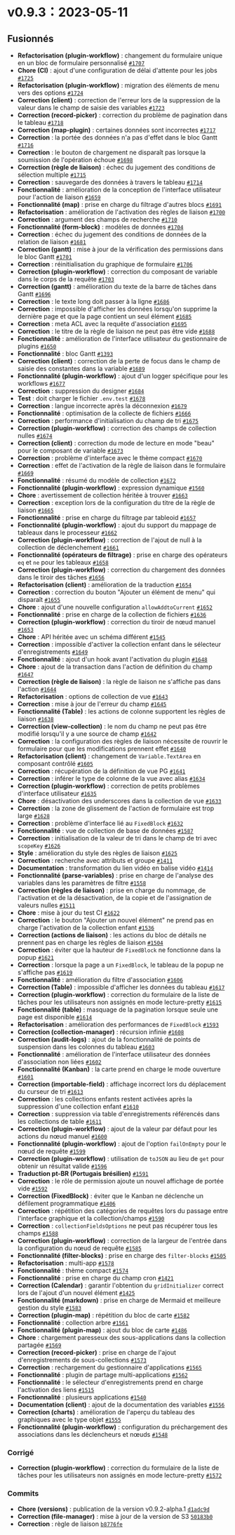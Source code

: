 # v0.9.3：2023-05-11

## Fusionnés

- **Refactorisation (plugin-workflow)** : changement du formulaire unique en un bloc de formulaire personnalisé [`#1707`](https://github.com/nocobase/nocobase/pull/1707)
- **Chore (CI)** : ajout d'une configuration de délai d'attente pour les jobs [`#1725`](https://github.com/nocobase/nocobase/pull/1725)
- **Refactorisation (plugin-workflow)** : migration des éléments de menu vers des options [`#1724`](https://github.com/nocobase/nocobase/pull/1724)
- **Correction (client)** : correction de l'erreur lors de la suppression de la valeur dans le champ de saisie des variables [`#1723`](https://github.com/nocobase/nocobase/pull/1723)
- **Correction (record-picker)** : correction du problème de pagination dans le tableau [`#1718`](https://github.com/nocobase/nocobase/pull/1718)
- **Correction (map-plugin)** : certaines données sont incorrectes [`#1717`](https://github.com/nocobase/nocobase/pull/1717)
- **Correction** : la portée des données n'a pas d'effet dans le bloc Gantt [`#1716`](https://github.com/nocobase/nocobase/pull/1716)
- **Correction** : le bouton de chargement ne disparaît pas lorsque la soumission de l'opération échoue [`#1698`](https://github.com/nocobase/nocobase/pull/1698)
- **Correction (règle de liaison)** : échec du jugement des conditions de sélection multiple [`#1715`](https://github.com/nocobase/nocobase/pull/1715)
- **Correction** : sauvegarde des données à travers le tableau [`#1714`](https://github.com/nocobase/nocobase/pull/1714)
- **Fonctionnalité** : amélioration de la conception de l'interface utilisateur pour l'action de liaison [`#1659`](https://github.com/nocobase/nocobase/pull/1659)
- **Fonctionnalité (map)** : prise en charge du filtrage d'autres blocs [`#1691`](https://github.com/nocobase/nocobase/pull/1691)
- **Refactorisation** : amélioration de l'activation des règles de liaison [`#1700`](https://github.com/nocobase/nocobase/pull/1700)
- **Correction** : argument des champs de recherche [`#1710`](https://github.com/nocobase/nocobase/pull/1710)
- **Fonctionnalité (form-block)** : modèles de données [`#1704`](https://github.com/nocobase/nocobase/pull/1704)
- **Correction** : échec du jugement des conditions de données de la relation de liaison [`#1681`](https://github.com/nocobase/nocobase/pull/1681)
- **Correction (gantt)** : mise à jour de la vérification des permissions dans le bloc Gantt [`#1701`](https://github.com/nocobase/nocobase/pull/1701)
- **Correction** : réinitialisation du graphique de formulaire [`#1706`](https://github.com/nocobase/nocobase/pull/1706)
- **Correction (plugin-workflow)** : correction du composant de variable dans le corps de la requête [`#1703`](https://github.com/nocobase/nocobase/pull/1703)
- **Correction (gantt)** : amélioration du texte de la barre de tâches dans Gantt [`#1696`](https://github.com/nocobase/nocobase/pull/1696)
- **Correction** : le texte long doit passer à la ligne [`#1686`](https://github.com/nocobase/nocobase/pull/1686)
- **Correction** : impossible d'afficher les données lorsqu'on supprime la dernière page et que la page contient un seul élément [`#1685`](https://github.com/nocobase/nocobase/pull/1685)
- **Correction** : meta ACL avec la requête d'association [`#1695`](https://github.com/nocobase/nocobase/pull/1695)
- **Correction** : le titre de la règle de liaison ne peut pas être vide [`#1688`](https://github.com/nocobase/nocobase/pull/1688)
- **Fonctionnalité** : amélioration de l'interface utilisateur du gestionnaire de plugins [`#1650`](https://github.com/nocobase/nocobase/pull/1650)
- **Fonctionnalité** : bloc Gantt [`#1393`](https://github.com/nocobase/nocobase/pull/1393)
- **Correction (client)** : correction de la perte de focus dans le champ de saisie des constantes dans la variable [`#1689`](https://github.com/nocobase/nocobase/pull/1689)
- **Fonctionnalité (plugin-workflow)** : ajout d'un logger spécifique pour les workflows [`#1677`](https://github.com/nocobase/nocobase/pull/1677)
- **Correction** : suppression du designer [`#1684`](https://github.com/nocobase/nocobase/pull/1684)
- **Test** : doit charger le fichier `.env.test` [`#1678`](https://github.com/nocobase/nocobase/pull/1678)
- **Correction** : langue incorrecte après la déconnexion [`#1679`](https://github.com/nocobase/nocobase/pull/1679)
- **Fonctionnalité** : optimisation de la collecte de fichiers [`#1666`](https://github.com/nocobase/nocobase/pull/1666)
- **Correction** : performance d'initialisation du champ de tri [`#1675`](https://github.com/nocobase/nocobase/pull/1675)
- **Correction (plugin-workflow)** : correction des champs de collection nulles [`#1674`](https://github.com/nocobase/nocobase/pull/1674)
- **Correction (client)** : correction du mode de lecture en mode "beau" pour le composant de variable [`#1673`](https://github.com/nocobase/nocobase/pull/1673)
- **Correction** : problème d'interface avec le thème compact [`#1670`](https://github.com/nocobase/nocobase/pull/1670)
- **Correction** : effet de l'activation de la règle de liaison dans le formulaire [`#1669`](https://github.com/nocobase/nocobase/pull/1669)
- **Fonctionnalité** : résumé du modèle de collection [`#1672`](https://github.com/nocobase/nocobase/pull/1672)
- **Fonctionnalité (plugin-workflow)** : expression dynamique [`#1560`](https://github.com/nocobase/nocobase/pull/1560)
- **Chore** : avertissement de collection héritée à trouver [`#1663`](https://github.com/nocobase/nocobase/pull/1663)
- **Correction** : exception lors de la configuration du titre de la règle de liaison [`#1665`](https://github.com/nocobase/nocobase/pull/1665)
- **Fonctionnalité** : prise en charge du filtrage par tableoid [`#1657`](https://github.com/nocobase/nocobase/pull/1657)
- **Fonctionnalité (plugin-workflow)** : ajout du support du mappage de tableaux dans le processeur [`#1662`](https://github.com/nocobase/nocobase/pull/1662)
- **Correction (plugin-workflow)** : correction de l'ajout de null à la collection de déclenchement [`#1661`](https://github.com/nocobase/nocobase/pull/1661)
- **Fonctionnalité (opérateurs de filtrage)** : prise en charge des opérateurs `eq` et `ne` pour les tableaux [`#1658`](https://github.com/nocobase/nocobase/pull/1658)
- **Correction (plugin-workflow)** : correction du chargement des données dans le tiroir des tâches [`#1656`](https://github.com/nocobase/nocobase/pull/1656)
- **Refactorisation (client)** : amélioration de la traduction [`#1654`](https://github.com/nocobase/nocobase/pull/1654)
- **Correction** : correction du bouton "Ajouter un élément de menu" qui disparaît [`#1655`](https://github.com/nocobase/nocobase/pull/1655)
- **Chore** : ajout d'une nouvelle configuration `allowAddtoCurrent` [`#1652`](https://github.com/nocobase/nocobase/pull/1652)
- **Fonctionnalité** : prise en charge de la collection de fichiers [`#1636`](https://github.com/nocobase/nocobase/pull/1636)
- **Correction (plugin-workflow)** : correction du tiroir de nœud manuel [`#1653`](https://github.com/nocobase/nocobase/pull/1653)
- **Chore** : API héritée avec un schéma différent [`#1545`](https://github.com/nocobase/nocobase/pull/1545)
- **Correction** : impossible d'activer la collection enfant dans le sélecteur d'enregistrements [`#1649`](https://github.com/nocobase/nocobase/pull/1649)
- **Fonctionnalité** : ajout d'un hook avant l'activation du plugin [`#1648`](https://github.com/nocobase/nocobase/pull/1648)
- **Chore** : ajout de la transaction dans l'action de définition du champ [`#1647`](https://github.com/nocobase/nocobase/pull/1647)
- **Correction (règle de liaison)** : la règle de liaison ne s'affiche pas dans l'action [`#1644`](https://github.com/nocobase/nocobase/pull/1644)
- **Refactorisation** : options de collection de vue [`#1643`](https://github.com/nocobase/nocobase/pull/1643)
- **Correction** : mise à jour de l'erreur du champ [`#1645`](https://github.com/nocobase/nocobase/pull/1645)
- **Fonctionnalité (Table)** : les actions de colonne supportent les règles de liaison [`#1638`](https://github.com/nocobase/nocobase/pull/1638)
- **Correction (view-collection)** : le nom du champ ne peut pas être modifié lorsqu'il y a une source de champ [`#1642`](https://github.com/nocobase/nocobase/pull/1642)
- **Correction** : la configuration des règles de liaison nécessite de rouvrir le formulaire pour que les modifications prennent effet [`#1640`](https://github.com/nocobase/nocobase/pull/1640)
- **Refactorisation (client)** : changement de `Variable.TextArea` en composant contrôlé [`#1605`](https://github.com/nocobase/nocobase/pull/1605)
- **Correction** : récupération de la définition de vue PG [`#1641`](https://github.com/nocobase/nocobase/pull/1641)
- **Correction** : inférer le type de colonne de la vue avec alias [`#1634`](https://github.com/nocobase/nocobase/pull/1634)
- **Correction (plugin-workflow)** : correction de petits problèmes d'interface utilisateur [`#1635`](https://github.com/nocobase/nocobase/pull/1635)
- **Chore** : désactivation des underscores dans la collection de vue [`#1633`](https://github.com/nocobase/nocobase/pull/1633)
- **Correction** : la zone de glissement de l'action de formulaire est trop large [`#1628`](https://github.com/nocobase/nocobase/pull/1628)
- **Correction** : problème d'interface lié au `FixedBlock` [`#1632`](https://github.com/nocobase/nocobase/pull/1632)
- **Fonctionnalité** : vue de collection de base de données [`#1587`](https://github.com/nocobase/nocobase/pull/1587)
- **Correction** : initialisation de la valeur de tri dans le champ de tri avec `scopeKey` [`#1626`](https://github.com/nocobase/nocobase/pull/1626)
- **Style** : amélioration du style des règles de liaison [`#1625`](https://github.com/nocobase/nocobase/pull/1625)
- **Correction** : recherche avec attributs et groupe [`#1411`](https://github.com/nocobase/nocobase/pull/1411)
- **Documentation** : transformation du lien vidéo en balise vidéo [`#1414`](https://github.com/nocobase/nocobase/pull/1414)
- **Fonctionnalité (parse-variables)** : prise en charge de l'analyse des variables dans les paramètres de filtre [`#1558`](https://github.com/nocobase/nocobase/pull/1558)
- **Correction (règles de liaison)** : prise en charge du nommage, de l'activation et de la désactivation, de la copie et de l'assignation de valeurs nulles [`#1511`](https://github.com/nocobase/nocobase/pull/1511)
- **Chore** : mise à jour du test CI [`#1622`](https://github.com/nocobase/nocobase/pull/1622)
- **Correction** : le bouton "Ajouter un nouvel élément" ne prend pas en charge l'activation de la collection enfant [`#1536`](https://github.com/nocobase/nocobase/pull/1536)
- **Correction (actions de liaison)** : les actions du bloc de détails ne prennent pas en charge les règles de liaison [`#1504`](https://github.com/nocobase/nocobase/pull/1504)
- **Correction** : éviter que la hauteur de `FixedBlock` ne fonctionne dans la popup [`#1621`](https://github.com/nocobase/nocobase/pull/1621)
- **Correction** : lorsque la page a un `FixedBlock`, le tableau de la popup ne s'affiche pas [`#1619`](https://github.com/nocobase/nocobase/pull/1619)
- **Fonctionnalité** : amélioration du filtre d'association [`#1606`](https://github.com/nocobase/nocobase/pull/1606)
- **Correction (Table)** : impossible d'afficher les données du tableau [`#1617`](https://github.com/nocobase/nocobase/pull/1617)
- **Correction (plugin-workflow)** : correction du formulaire de la liste de tâches pour les utilisateurs non assignés en mode lecture-pretty [`#1615`](https://github.com/nocobase/nocobase/pull/1615)
- **Fonctionnalité (table)** : masquage de la pagination lorsque seule une page est disponible [`#1614`](https://github.com/nocobase/nocobase/pull/1614)
- **Refactorisation** : amélioration des performances de `FixedBlock` [`#1593`](https://github.com/nocobase/nocobase/pull/1593)
- **Correction (collection-manager)** : récursion infinie [`#1608`](https://github.com/nocobase/nocobase/pull/1608)
- **Correction (audit-logs)** : ajout de la fonctionnalité de points de suspension dans les colonnes du tableau [`#1603`](https://github.com/nocobase/nocobase/pull/1603)
- **Fonctionnalité** : amélioration de l'interface utilisateur des données d'association non liées [`#1602`](https://github.com/nocobase/nocobase/pull/1602)
- **Fonctionnalité (Kanban)** : la carte prend en charge le mode ouverture [`#1601`](https://github.com/nocobase/nocobase/pull/1601)
- **Correction (importable-field)** : affichage incorrect lors du déplacement du curseur de tri [`#1613`](https://github.com/nocobase/nocobase/pull/1613)
- **Correction** : les collections enfants restent activées après la suppression d'une collection enfant [`#1610`](https://github.com/nocobase/nocobase/pull/1610)
- **Correction** : suppression via table d'enregistrements référencés dans les collections de table [`#1611`](https://github.com/nocobase/nocobase/pull/1611)
- **Correction (plugin-workflow)** : ajout de la valeur par défaut pour les actions du nœud manuel [`#1600`](https://github.com/nocobase/nocobase/pull/1600)
- **Fonctionnalité (plugin-workflow)** : ajout de l'option `failOnEmpty` pour le nœud de requête [`#1599`](https://github.com/nocobase/nocobase/pull/1599)
- **Correction (plugin-workflow)** : utilisation de `toJSON` au lieu de `get` pour obtenir un résultat valide [`#1596`](https://github.com/nocobase/nocobase/pull/1596)
- **Traduction pt-BR (Portugais brésilien)** [`#1591`](https://github.com/nocobase/nocobase/pull/1591)
- **Correction** : le rôle de permission ajoute un nouvel affichage de portée vide [`#1592`](https://github.com/nocobase/nocobase/pull/1592)
- **Correction (FixedBlock)** : éviter que le Kanban ne déclenche un défilement programmatique [`#1406`](https://github.com/nocobase/nocobase/pull/1406)
- **Correction** : répétition des catégories de requêtes lors du passage entre l'interface graphique et la collection/champs [`#1590`](https://github.com/nocobase/nocobase/pull/1590)
- **Correction** : `collectionFieldsOptions` ne peut pas récupérer tous les champs [`#1588`](https://github.com/nocobase/nocobase/pull/1588)
- **Correction (plugin-workflow)** : correction de la largeur de l'entrée dans la configuration du nœud de requête [`#1585`](https://github.com/nocobase/nocobase/pull/1585)
- **Fonctionnalité (filter-blocks)** : prise en charge des `filter-blocks` [`#1505`](https://github.com/nocobase/nocobase/pull/1505)
- **Refactorisation** : multi-app [`#1578`](https://github.com/nocobase/nocobase/pull/1578)
- **Fonctionnalité** : thème compact [`#1574`](https://github.com/nocobase/nocobase/pull/1574)
- **Fonctionnalité** : prise en charge du champ cron [`#1421`](https://github.com/nocobase/nocobase/pull/1421)
- **Correction (Calendar)** : garantir l'obtention du `gridInitializer` correct lors de l'ajout d'un nouvel élément [`#1425`](https://github.com/nocobase/nocobase/pull/1425)
- **Fonctionnalité (markdown)** : prise en charge de Mermaid et meilleure gestion du style [`#1583`](https://github.com/nocobase/nocobase/pull/1583)
- **Correction (plugin-map)** : répétition du bloc de carte [`#1582`](https://github.com/nocobase/nocobase/pull/1582)
- **Fonctionnalité** : collection arbre [`#1561`](https://github.com/nocobase/nocobase/pull/1561)
- **Fonctionnalité (plugin-map)** : ajout du bloc de carte [`#1486`](https://github.com/nocobase/nocobase/pull/1486)
- **Chore** : chargement paresseux des sous-applications dans la collection partagée [`#1569`](https://github.com/nocobase/nocobase/pull/1569)
- **Correction (record-picker)** : prise en charge de l'ajout d'enregistrements de sous-collections [`#1573`](https://github.com/nocobase/nocobase/pull/1573)
- **Correction** : rechargement du gestionnaire d'applications [`#1565`](https://github.com/nocobase/nocobase/pull/1565)
- **Fonctionnalité** : plugin de partage multi-applications [`#1562`](https://github.com/nocobase/nocobase/pull/1562)
- **Fonctionnalité** : le sélecteur d'enregistrements prend en charge l'activation des liens [`#1515`](https://github.com/nocobase/nocobase/pull/1515)
- **Fonctionnalité** : plusieurs applications [`#1540`](https://github.com/nocobase/nocobase/pull/1540)
- **Documentation (client)** : ajout de la documentation des variables [`#1556`](https://github.com/nocobase/nocobase/pull/1556)
- **Correction (charts)** : amélioration de l'aperçu du tableau des graphiques avec le type objet [`#1555`](https://github.com/nocobase/nocobase/pull/1555)
- **Fonctionnalité (plugin-workflow)** : configuration du préchargement des associations dans les déclencheurs et nœuds [`#1548`](https://github.com/nocobase/nocobase/pull/1548)

### **Corrigé**

- **Correction (plugin-workflow)** : correction du formulaire de la liste de tâches pour les utilisateurs non assignés en mode lecture-pretty [`#1572`](https://github.com/nocobase/nocobase/issues/1572)

### **Commits**

- **Chore (versions)** : publication de la version v0.9.2-alpha.1 [`d1adc9d`](https://github.com/nocobase/nocobase/commit/d1adc9de0b87b896e90c81c226646b840309c240)
- **Correction (file-manager)** : mise à jour de la version de S3 [`50183b0`](https://github.com/nocobase/nocobase/commit/50183b065d32be5d2f6590bfb0c6190fafc12881)
- **Correction** : règle de liaison [`b8776fe`](https://github.com/nocobase/nocobase/commit/b8776fe2d0fd6729c18b968d9f7b15e7c81c4ef2)

